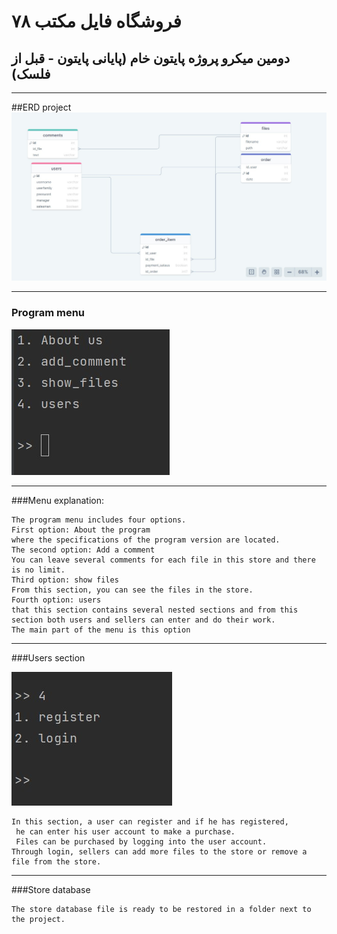 # فروشگاه فایل مکتب ۷۸
**دومین میکرو پروژه پایتون خام (پایانی پایتون - قبل از فلسک)**
---
---

##ERD project
![erd project](erd.jpg)

---

### Program menu

![program menu](program_menu.jpg)


---
###Menu explanation:

```text
The program menu includes four options.
First option: About the program
where the specifications of the program version are located.
The second option: Add a comment
You can leave several comments for each file in this store and there is no limit.
Third option: show files
From this section, you can see the files in the store.
Fourth option: users
that this section contains several nested sections and from this section both users and sellers can enter and do their work.
The main part of the menu is this option
```
---
###Users section

![users section](users_section.jpg)

```text
In this section, a user can register and if he has registered,
 he can enter his user account to make a purchase.
 Files can be purchased by logging into the user account.
Through login, sellers can add more files to the store or remove a file from the store.
```
---

###Store database

```text
The store database file is ready to be restored in a folder next to the project.

```




